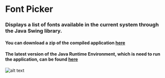 # Font Picker

### Displays a list of fonts available in the current system through the Java Swing library.


#### You can download a zip of the compiled application [here](https://github.com/sildurend/font-picker/raw/master/builds/font-picker_v2.1.zip)
#### The latest version of the Java Runtime Environment, which is need to run the application, can be found [here](https://java.com/en/download/)


![alt text](https://github.com/sildurend/font-picker/blob/master/data/repo-cover.PNG?raw=true "Font Picker Image")
